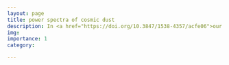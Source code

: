 ```yaml
---
layout: page
title: power spectra of cosmic dust
description: In <a href="https://doi.org/10.3847/1538-4357/acfe06">our paper</a>, we estimate the cross-power spectrum between mid-infrared (MIR) and sub-milimeter wavelength observations of 15% of the sky to infer the spatial correlations of cosmic dust (specifically for MIR-bright polycyclic aromatic hydrocarbons, PAHs, and sub-micron sized grains). Taking WISE (Wide-field Infrared Survey Explorer) and ACT (Atacama Cosmology Telescope) observations, we characterize dust foregrounds. We find that dust power spectra do not follow a single power law slope, we detect the first significant cross correlation between the "cosmic PAH background" and the cosmic infrared background, and infer significant alignment between dust filaments and galactic magnetic fields down to sub-parsec scales.
img: 
importance: 1
category:

---
```

